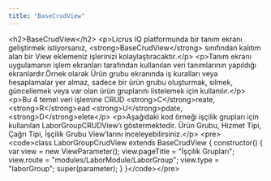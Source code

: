 ```yaml
---
title: "BaseCrudView"
---
```


&lt;h2&gt;BaseCrudView&lt;/h2&gt;
&lt;p&gt;Licrus IQ platformunda bir tanım ekranı geliştirmek istiyorsanız, &lt;strong&gt;BaseCrudView&lt;/strong&gt; sınıfından kalıtım alan bir View eklemeniz işlerinizi kolaylaştıracaktır.&lt;/p&gt;
&lt;p&gt;Tanım ekranı uygulamanın işlem ekranları tarafından kullanılan veri tanımlarının yapıldığı ekranlardır.Örnek olarak Ürün grubu ekranında iş kuralları veya hesaplamalar yer almaz, sadece bir ürün grubu oluşturmak, silmek, güncellemek veya var olan ürün gruplarını listelemek için kullanılır.&lt;/p&gt;
&lt;p&gt;Bu 4 temel veri işlemine CRUD &lt;strong&gt;C&lt;/strong&gt;reate, &lt;strong&gt;R&lt;/strong&gt;ead &lt;strong&gt;U&lt;/strong&gt;pdate, &lt;strong&gt;D&lt;/strong&gt;elete&lt;/p&gt;
&lt;p&gt;Aşağıdaki kod örneği işçilik grupları için kullanılan LaborGroupCRUDView&#8217;ı göstermektedir. Ürün Grubu, Hizmet Tipi, Çağrı Tipi, İşçilik Grubu View&#8217;larını inceleyebilirsiniz.&lt;/p&gt;
&lt;pre&gt;&lt;code&gt;class LaborGroupCrudView extends BaseCrudView &#123;
    constructor() &#123;
        var view = new ViewParameter();
        view.pageTitle = "İşçilik Grupları";
        view.route = "modules/LaborModule/LaborGroup";
        view.type = "laborGroup";
        super(parameter);
    &#125; 
&#125;&lt;/code&gt;&lt;/pre&gt;

